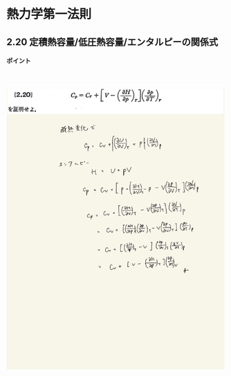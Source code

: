 <script type="text/javascript" async src="https://cdnjs.cloudflare.com/ajax/libs/mathjax/2.7.7/MathJax.js?config=TeX-MML-AM_CHTML">


</script>

<script type="text/x-mathjax-config">
 MathJax.Hub.Config({
 tex2jax: {
 inlineMath: [['$', '$'] ],
 displayMath: [ ['$$','$$'], ["\\[","\\]"] ]
 }
 });
</script>

# 熱力学第一法則
## 2.20 定積熱容量/低圧熱容量/エンタルピーの関係式

#### ポイント

<br>
<br>

<img width="600" alt="Harashima51" src="./images/Harashima-51.jpg">